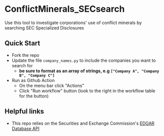 # ConflictMinerals_SECsearch
Use this tool to investigate corporations' use of conflict minerals by searching SEC Specialized Disclosures 

## Quick Start

* Fork the repo
* Update the file `company_names.py` to include the companies you want to search for
  * **be sure to format as an array of strings, e.g `["Company A", "Company B", "Company C"]`**
* Run as Github Action
  * On the menu bar click "Actions" 
  * Click "Run workflow" button (look to the right in the workflow table for the button)

## Helpful links 

* This repo relies on the Securities and Exchange Commission's [EDGAR Database API](https://www.sec.gov/search-filings/edgar-search-assistance/accessing-edgar-data)
